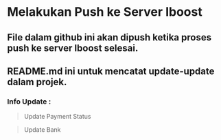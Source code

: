 # Melakukan Push ke Server Iboost

## File dalam github ini akan dipush ketika proses push ke server Iboost selesai.

## README.md ini untuk mencatat update-update dalam projek.

### Info Update :

  > Update Payment Status
  
  > Update Bank
